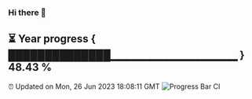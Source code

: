 ### Hi there 👋
⏳ Year progress { ██████████████▁▁▁▁▁▁▁▁▁▁▁▁▁▁▁▁ } 48.43 %
---
⏰ Updated on Mon, 26 Jun 2023 18:08:11 GMT
![Progress Bar CI](https://github.com/Moyi321/Moyi321/workflows/Progress%20Bar%20CI/badge.svg)

